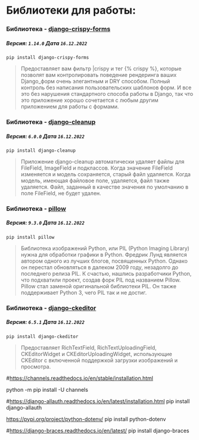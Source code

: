 
# Библиотеки для работы:
### Библиотека - [django-crispy-forms](https://django-crispy-forms.readthedocs.io/en/latest/install.html)
##### Версия: `1.14.0` Дата `16.12.2022`
    pip install django-crispy-forms
> Предоставляет вам фильтр |crispy и тег {% crispy %}, которые позволят вам контролировать поведение рендеринга ваших Django_форм очень элегантным и DRY способом. Полный контроль без написания пользовательских шаблонов форм. И все это без нарушения стандартного способа работы в Django, так что это приложение хорошо сочетается с любым другим приложением для работы с формами.

### Библиотека - [django-cleanup](https://github.com/un1t/django-cleanup)
##### Версия: `6.0.0` Дата `16.12.2022`
    pip install django-cleanup
> Приложение django-cleanup автоматически удаляет файлы для FileField, ImageField и подклассов. Когда значение FileField изменяется и модель сохраняется, старый файл удаляется. Когда модель, имеющая файловое поле, удаляется, файл также удаляется. Файл, заданный в качестве значения по умолчанию в поле FileField, не будет удален.

### Библиотека - [pillow](https://python-pillow.org)
##### Версия: `9.3.0` Дата `16.12.2022`
    pip install pillow
> Библиотека изображений Python, или PIL (Python Imaging Library) нужна для обработки графики в Python. Фредрик Лунд является автором одного из лучших блогов, посвященных Python. Однако он перестал обновляться в далеком 2009 году, незадолго до последнего релиза PIL. К счастью, нашлись разработчики Python, что подхватили проект, создав форк PIL под названием Pillow. Pillow стал заменой оригинальной библиотеки PIL. Он также поддерживает Python 3, чего PIL так и не достиг.

### Библиотека - [django-ckeditor](https://pypi.org/project/django-ckeditor/)
##### Версия: `6.5.1` Дата `16.12.2022`
    pip install django-ckeditor
> Предоставляет RichTextField, RichTextUploadingField, CKEditorWidget и CKEditorUploadingWidget, использующие CKEditor с включенной поддержкой загрузки изображений и просмотра.

#https://channels.readthedocs.io/en/stable/installation.html

python -m pip install -U channels

#https://django-allauth.readthedocs.io/en/latest/installation.html
pip install django-allauth


https://pypi.org/project/python-dotenv/
pip install python-dotenv

#https://django-braces.readthedocs.io/en/latest/
pip install django-braces
